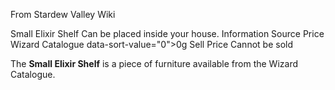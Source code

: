 From Stardew Valley Wiki

Small Elixir Shelf Can be placed inside your house. Information Source Price Wizard Catalogue data-sort-value="0"&gt;0g Sell Price Cannot be sold

The **Small Elixir Shelf** is a piece of furniture available from the Wizard Catalogue.